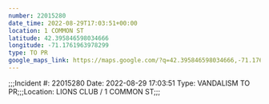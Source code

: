```yaml
---
number: 22015280
date_time: 2022-08-29T17:03:51+00:00
location: 1 COMMON ST
latitude: 42.395846598034666
longitude: -71.1761963978299
type: TO PR
google_maps_link: https://maps.google.com/?q=42.395846598034666,-71.1761963978299
---
```


;;;Incident #: 22015280  Date: 2022-08-29 17:03:51   Type: VANDALISM TO PR;;;Location: LIONS CLUB / 1 COMMON ST;;;
